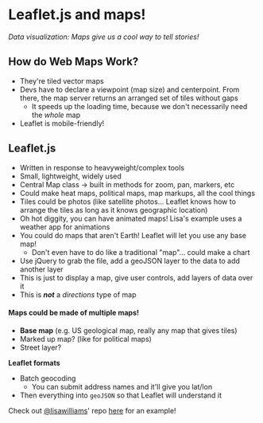 # Leaflet.js and maps!
_Data visualization: Maps give us a cool way to tell stories!_

## How do Web Maps Work?

-   They're tiled vector maps
-   Devs have to declare a viewpoint (map size) and centerpoint. From there, the map server returns an arranged set of tiles without gaps
    -   It speeds up the loading time, because we don't necessarily need the _whole_ map
-   Leaflet is mobile-friendly!

## Leaflet.js
-   Written in response to heavyweight/complex tools
-   Small, lightweight, widely used
-   Central Map class -> built in methods for zoom, pan, markers, etc
-   Could make heat maps, political maps, map markups, all the cool things
-   Tiles could be photos (like satellite photos... Leaflet knows how to arrange the tiles as long as it knows geographic location)
-   Oh hot diggity, you can have animated maps! Lisa's example uses a weather app for animations
-   You could do maps that aren't Earth! Leaflet will let you use any base map!
    -   Don't even have to do like a traditional "map"... could make a chart
-   Use jQuery to grab the file, add a geoJSON layer to the data to add another layer
-   This is just to display a map, give user controls, add layers of data over it
-   This is **_not_** a _directions_ type of map

#### Maps could be made of multiple maps!
-   **Base map** (e.g. US geological map, really any map that gives tiles)
-   Marked up map? (like for political maps)
-   Street layer?

**Leaflet formats**
-   Batch geocoding
    -   You can submit address names and it'll give you lat/lon
-   Then everything into `geoJSON` so that Leaflet will understand it

Check out [@lisawilliams](https://github.com/lisawilliams)' repo [here](https://github.com/lisawilliams/map) for an example!
